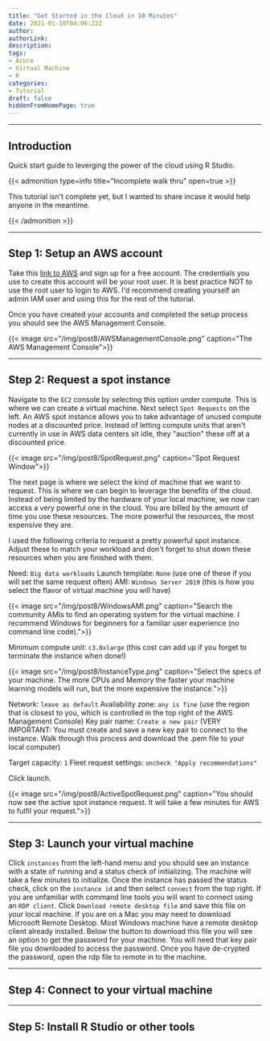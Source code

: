 ```yaml
---
title: "Get Started in the Cloud in 10 Minutes"
date: 2021-01-10T04:06:22Z
author:
authorLink:
description:
tags:
- Azure
- Virtual Machine
- R
categories:
- Tutorial
draft: false
hiddenFromHomePage: true
---
```


***
## Introduction

Quick start guide to leverging the power of the cloud using R Studio.

{{< admonition type=info title="Incomplete walk thru" open=true >}}

This tutorial isn't complete yet, but I wanted to share incase it would help anyone in the meantime.

{{< /admonition >}}

***
## Step 1: Setup an AWS account
Take this [link to AWS](https://portal.aws.amazon.com/billing/signup#/start) and sign up for a free account.
The credentials you use to create this account will be your root user.
It is best practice NOT to use the root user to login to AWS.
I'd recommend creating yourself an admin IAM user and using this for the rest of the tutorial.

Once you have created your accounts and completed the setup process you should see the AWS Management Console.

{{< image src="/img/post8/AWSManagementConsole.png" caption="The AWS Management Console">}}

***
## Step 2: Request a spot instance
Navigate to the `EC2` console by selecting this option under compute.
This is where we can create a virtual machine.
Next select `Spot Requests` on the left.
An AWS spot instance allows you to take advantage of unused compute nodes at a discounted price.
Instead of letting compute units that aren't currently in use in AWS data centers sit idle, they "auction" these off at a discounted price.

{{< image src="/img/post8/SpotRequest.png" caption="Spot Request Window">}}

The next page is where we select the kind of machine that we want to request.
This is where we can begin to leverage the benefits of the cloud.
Instead of being limited by the hardware of your local machine, we now can access a very powerful one in the cloud.
You are billed by the amount of time you use these resources. 
The more powerful the resources, the most expensive they are.

I used the following criteria to request a pretty powerful spot instance.
Adjust these to match your workload and don't forget to shut down these resources when you are finished with them.

Need: `Big data workloads`
Launch template: `None` (use one of these if you will set the same request often)
AMI: `Windows Server 2019` (this is how you select the flavor of virtual machine you will have)

{{< image src="/img/post8/WindowsAMI.png" caption="Search the community AMIs to find an operating system for the virtual machine. I recommend Windows for beginners for a familiar user experience (no command line code).">}}

Minimum compute unit: `c3.8xlarge` (this cost can add up if you forget to terminate the instance when done!) 

{{< image src="/img/post8/InstanceType.png" caption="Select the specs of your machine. The more CPUs and Memory the faster your machine learning models will run, but the more expensive the instance.">}}

Network: `leave as default`
Availability zone: `any is fine` (use the region that is closest to you, which is controlled in the top right of the AWS Management Console)
Key pair name: `Create a new pair` (VERY IMPORTANT: You must create and save a new key pair to connect to the instance. Walk through this process and download the .pem file to your local computer)

Target capacity: `1`
Fleet request settings: `uncheck "Apply recommendations"`

Click launch.

{{< image src="/img/post8/ActiveSpotRequest.png" caption="You should now see the active spot instance request. It will take a few minutes for AWS to fulfil your request.">}}


***
## Step 3: Launch your virtual machine
Click `instances` from the left-hand menu and you should see an instance with a state of running and a status check of initializing.
The machine will take a few minutes to initialize.
Once the instance has passed the status check, click on the `instance id` and then select `connect` from the top right.
If you are unfamiliar with command line tools you will want to connect using an `RDP client`.
Click `Download remote desktop file` and save this file on your local machine. If you are on a Mac you may need to download Microsoft Remote Desktop. Most Windows machine have a remote desktop client already installed.
Below the button to download this file you will see an option to get the password for your machine.
You will need that key pair file you downloaded to access the password.
Once you have de-crypted the password, open the rdp file to remote in to the machine.

***
## Step 4: Connect to your virtual machine


***
## Step 5: Install R Studio or other tools
